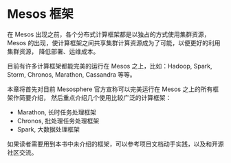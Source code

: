 # Mesos 框架

在 Mesos 出现之前，各个分布式计算框架都是以独占的方式使用集群资源，
Mesos 的出现，使计算框架之间共享集群计算资源成为了可能，以便更好的利用集群资源，
降低部署、运维成本。

目前有许多计算框架都能完美的运行在 Mesos 之上，比如：Hadoop, Spark, Storm,
Chronos, Marathon, Cassandra 等等。

本章将首先对目前 Mesosphere 官方宣称可以完美运行在 Mesos 之上的所有框架作简要介绍，
然后重点介绍几个使用比较广泛的计算框架：

  - Marathon, 长时任务处理框架
  - Chronos, 批处理任务处理框架
  - Spark, 大数据处理框架

如果读者需要用到本书中未介绍的框架，可以参考项目文档动手实践，以及和开源社区交流。
